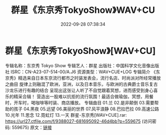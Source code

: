 ﻿---
title: 群星《东京秀TokyoShow》WAV+CU
date: 2022-09-28 07:38:34
categories: 交谊舞曲、电音DJ舞曲
tags: 流行舞曲
---
# 群星《东京秀TokyoShow》[WAV+CU]

专辑名称：东京秀 Tokyo Show
专辑艺人：群星
出版社：中国科学文化音像出版社
ISRC：CN-A23-07-514-00/A.J6
资源类型：WAV+CUE+LOG
专辑简介
《东京秀》精选来自日本东京流行都市之时装发表会，流行名店、时尚派对所经常播放之曲目
旋律上则融混了欧洲，亚洲，以及日本音乐，与欧洲的古典爵士音乐复古沙龙乐进行有趣的结合
呈现出这张让人听了不自觉跟着冥想，进而感受到身心喜乐的精采合辑！
营造出一股难以抗拒的流行氛围！最适合做瑜伽，冥想，用餐时，开车时，喝咖啡等时装、商店播放。
专辑曲目
01.兰
02.是非颠倒
03.需要帮助的孩子
04.黑夜
05.远望
06.美丽的世界
07.风平浪静
08.巴拉巴拉
09.高速公路
10.光年
11.思念
12.霓虹灯
13.一天
群星-东京秀[WAV+CUE].rar: https://url27.ctfile.com/f/9388027-681695092-46d4bb?p=559675
(访问密码: 559675)
原文：[链接](https://blog.sina.com.cn/s/blog_1647c7e7601030zmt.html)